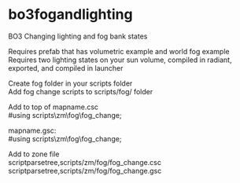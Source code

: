 # bo3fogandlighting
BO3 Changing lighting and fog bank states

Requires prefab that has volumetric example and world fog example  
Requires two lighting states on your sun volume, compiled in radiant, exported, and compiled in launcher

Create fog folder in your scripts folder  
Add fog change scripts to scripts/fog/ folder

Add to top of mapname.csc  
#using scripts\zm\fog\fog_change;

mapname.gsc:  
#using scripts\zm\fog\fog_change;

Add to zone file  
scriptparsetree,scripts/zm/fog/fog_change.csc  
scriptparsetree,scripts/zm/fog/fog_change.gsc  
